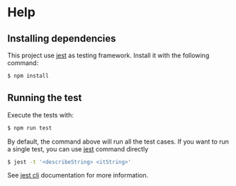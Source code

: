 # Help

## Installing dependencies

This project use [jest](https://jestjs.io) as testing framework.
Install it with the following command:

```bash
$ npm install
```

## Running the test

Execute the tests with:

```bash
$ npm run test
```

By default, the command above will run all the test cases. 
If you want to run a single test, you can use [jest](https://jestjs.io) command directly 
```bash
$ jest -t '<describeString> <itString>'
```

See [jest cli](https://jestjs.io/docs/cli#--testnamepatternregex)  documentation for more information. 
